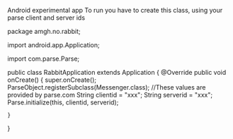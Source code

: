 Android experimental app
To run you have to create this class, using your parse client and server ids

package amgh.no.rabbit;

import android.app.Application;

import com.parse.Parse;

public class RabbitApplication extends Application {
    @Override
    public void onCreate() {
        super.onCreate();
        ParseObject.registerSubclass(Messenger.class);
        //These values are provided by parse.com
        String clientid = "xxx";
        String serverid = "xxx";
        Parse.initialize(this, clientid,
                serverid);


    }
}

